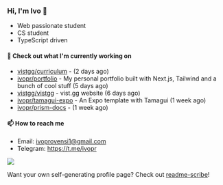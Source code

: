 ### Hi, I'm Ivo 👋

* Web passionate student
* CS student
* TypeScript driven

#### 👷 Check out what I'm currently working on

- [vistgg/curriculum](https://github.com/vistgg/curriculum) -  (2 days ago)
- [ivopr/portfolio](https://github.com/ivopr/portfolio) - My personal portfolio built with Next.js, Tailwind and a bunch of cool stuff (5 days ago)
- [vistgg/vistgg](https://github.com/vistgg/vistgg) - vist.gg website (6 days ago)
- [ivopr/tamagui-expo](https://github.com/ivopr/tamagui-expo) - An Expo template with Tamagui (1 week ago)
- [ivopr/prism-docs](https://github.com/ivopr/prism-docs) -  (1 week ago)

#### 📫 How to reach me

- Email: [ivoprovensi1@gmail.com](mailto://ivoprovensi1@gmail.com)
- Telegram: https://t.me/ivopr

![](https://github-readme-stats.vercel.app/api/top-langs/?username=ivopr&langs_count=10&layout=compact&theme=react&hide_border=true&bg_color=0D1117&title_color=5ce1e6&icon_color=5ce1e6)

Want your own self-generating profile page? Check out [readme-scribe](https://github.com/muesli/readme-scribe)!
